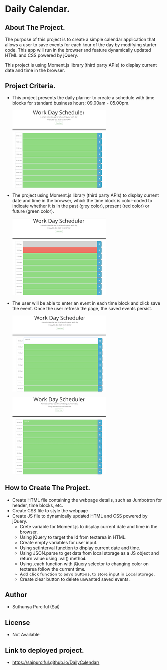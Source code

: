 # Daily Calendar.

## About The Project.

The purpose of this project is to create a simple calendar application that allows a user to save events for each hour of the day by modifying starter code. This app will run in the browser and feature dynamically updated HTML and CSS powered by jQuery.

This project is using Moment.js library (third party APIs) to display current date and time in the browser.

## Project Criteria.

* This project presents the daily planner to create a schedule with time blocks for standard business hours; 09.00am - 05.00pm. <br>

    <img src="first.png"> <br>

*  The project using Moment.js library (third party APIs) to display current date and time in the browser, which the time block is color-coded to indicate whether it is in the past (grey color), present (red color) or future (green color). <br>

    <img src="time.png"><br>

*  The user will be able to enter an event in each time block and click save the event. Once the user refresh the page, the saved events persist. <br>

    <img src="add.png"> <br>

    <img src="save.png"><br>

## How to Create The Project.
* Create HTML file containing the webpage details, such as Jumbotron for header, time blocks, etc.
* Create CSS file to style the webpage
* Create JS file to dynamically updated HTML and CSS powered by jQuery.  
    -  Crete variable for Moment.js to display current date and time in the browser.
    -  Using jQuery to target the Id from textarea in HTML.
    -  Create empty variables for user input.
    -  Using setInterval function to display current date and time. 
    -  Using JSON.parse to get data from local storage as a JS object and return value using .val() method. 
    -  Using .each function with jQuery selector to changing color on textarea follow the current time.
    -  Add click function to save buttons, to store input in Local storage.
    -  Create clear button to delete unwanted saved events.

## Author   
-  Suthunya Purciful (Sai)

## License
-  Not Available
 
## Link to deployed project.  
- https://saipurciful.github.io/DailyCalendar/

    
